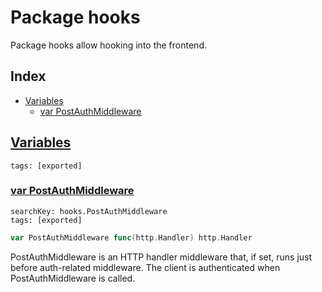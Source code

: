 # Package hooks

Package hooks allow hooking into the frontend. 

## Index

* [Variables](#var)
    * [var PostAuthMiddleware](#PostAuthMiddleware)


## <a id="var" href="#var">Variables</a>

```
tags: [exported]
```

### <a id="PostAuthMiddleware" href="#PostAuthMiddleware">var PostAuthMiddleware</a>

```
searchKey: hooks.PostAuthMiddleware
tags: [exported]
```

```Go
var PostAuthMiddleware func(http.Handler) http.Handler
```

PostAuthMiddleware is an HTTP handler middleware that, if set, runs just before auth-related middleware. The client is authenticated when PostAuthMiddleware is called. 

